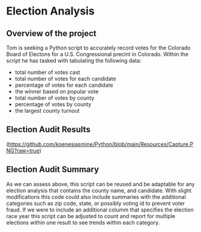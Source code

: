 # Election Analysis
## Overview of the project ##
Tom is seeking a Python script to accurately record votes for the Colorado Board of Electons for a U.S. Congressional precint in Colorado. Within the script he has tasked with tabulating the following data:
* total number of votes cast
* total number of votes for each candidate
* percentage of votes for each candidate
* the winner based on popular vote
* total number of votes by county
* percentage of votes by county
* the largest county turnout

## Election Audit Results ##
(https://github.com/koenesjasmine/Python/blob/main/Resources/Capture.PNG?raw=true)
## Election Audit Summary ##
As we can assess above, this script can be reused and be adaptable for any election analysis that contains the county name, and candidate. With slight modifications this code could also include summaries with the additional categories such as zip code, state, or possibly voting id to prevent voter fraud. If we were to include an additional columm that specifies the election race year this script can be adjusted to count and report for multiple elections within one result to see trends within each category. 

